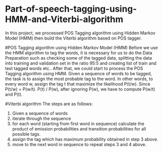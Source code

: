 # Part-of-speech-tagging-using-HMM-and-Viterbi-algorithm
In this project, we processed POS Tagging algorithm using Hidden Markov Model (HMM) then build
the Viterbi algorithm based on POS tagger.

#POS Tagging algorithm using Hidden Markov Model (HMM)
Before we use the HMM algorithm to tag the words, it is necessary for us to do the Data Preparation such
as checking some of the tagged data, splitting the data into training and validation set in the ratio 95:5 and
creating list of train and test tagged words etc.. After that, we could start to process the POS Tagging algorithm
using HMM. Given a sequence of words to be tagged, the task is to assign the most probable tag to the word.
In other words, to every word w, assign the tag t that maximize the likelihood P(t/w). Since P(t/w) = P(w/t).
P(t) / P(w), after ignoring P(w), we have to compute P(w/t) and P(t).

#Viterbi algorithm
The steps are as follows:
1. Given a sequence of words
2. iterate through the sequence
3. for each word (starting from first word in sequence) calculate the product of emission probabilities
and transition probabilities for all possible tags.
4. assign the tag which has maximum probability obtained in step 3 above.
5. move to the next word in sequence to repeat steps 3 and 4 above.
